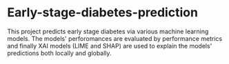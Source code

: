# Early-stage-diabetes-prediction
 This project predicts early stage diabetes via various machine learning models. The models' perforomances are evaluated by performance metrics and finally XAI models (LIME and SHAP) are used to explain the models' predictions both locally and globally.
